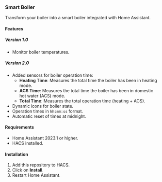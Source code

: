 ### Smart Boiler

Transform your boiler into a smart boiler integrated with Home Assistant.

#### Features

##### Version 1.0
- Monitor boiler temperatures.

##### Version 2.0
- Added sensors for boiler operation time:
  - **Heating Time**: Measures the total time the boiler has been in heating mode.
  - **ACS Time**: Measures the total time the boiler has been in domestic hot water (ACS) mode.
  - **Total Time**: Measures the total operation time (heating + ACS).
- Dynamic icons for boiler state.
- Operation times in `hh:mm:ss` format.
- Automatic reset of times at midnight.

#### Requirements
- Home Assistant 2023.1 or higher.
- HACS installed.

#### Installation
1. Add this repository to HACS.
2. Click on **Install**.
3. Restart Home Assistant.
